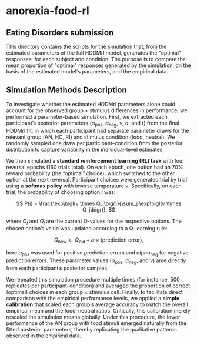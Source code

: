 # anorexia-food-rl

## Eating Disorders submission

This directory contains the scripts for the simulation that, from the estimated parameters of 
the full HDDMrl model, generates the "optimal" responses, for each subject and condition. The
purpose is to compare the mean proportion of "optimal" responses generated by the simulation,
on the basis of the estimated model's parameters, and the empirical data.

## Simulation Methods Description

To investigate whether the estimated HDDMrl parameters alone could account 
for the observed group × stimulus differences in performance, we performed 
a parameter-based simulation. First, we extracted each participant’s 
posterior parameters ($\alpha_{\mathrm{pos}}$, $\alpha_{\mathrm{neg}}$, $v$, $a$, and $t$) 
from the final HDDMrl fit, in which each participant had separate parameter 
draws for the relevant group (AN, HC, RI) and stimulus condition 
(food, neutral). We randomly sampled one draw per participant–condition 
from the posterior distribution to capture variability in the individual-level 
estimates.

We then simulated a **standard reinforcement learning (RL) task** with 
four reversal epochs (160 trials total). On each epoch, one option had an 
70% reward probability (the “optimal” choice), which switched to the other 
option at the next reversal. Participant choices were generated trial by 
trial using a **softmax policy** with inverse temperature $v$. 
Specifically, on each trial, the probability of choosing option $i$ was:

$$
 P(i) = \frac{\exp\bigl(v \times Q_i\bigr)}{\sum_j \exp\bigl(v \times Q_j\bigr)},
$$

where $Q_i$ and $Q_j$ are the current Q-values for the respective options. 
The chosen option’s value was updated according to a Q-learning rule:

$$
 Q_{\text{new}} \leftarrow Q_{\text{old}} + \alpha \times (\text{prediction error}),
$$

here $\alpha_{\mathrm{pos}}$ was used for positive prediction errors and 
$alpha_{\mathrm{neg}}$ for negative prediction errors. These parameter 
values ($\alpha_{\mathrm{pos}}$, $\alpha_{\mathrm{neg}}$, and $v$) 
ame directly from each participant’s posterior samples. 

We repeated this simulation procedure multiple times (for instance, 500 
replicates per participant–condition) and averaged the proportion of correct 
(optimal) choices in each group × stimulus cell. Finally, to facilitate 
direct comparison with the empirical performance levels, we applied a 
**simple calibration** that scaled each group’s average accuracy to match 
the overall empirical mean and the food–neutral ratios. Critically, this 
calibration merely rescaled the simulation means globally. Under this 
procedure, the lower performance of the AN group with food stimuli emerged 
naturally from the fitted posterior parameters, thereby replicating the 
qualitative patterns observed in the empirical data.

